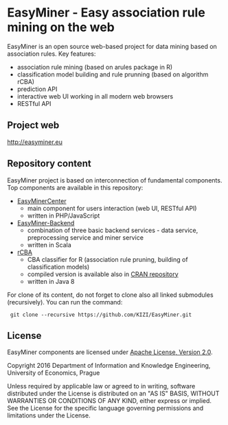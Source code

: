 # EasyMiner - Easy association rule mining on the web

EasyMiner is an open source web-based project for data mining based on association rules.
Key features:
- association rule mining (based on arules package in R)
- classification model building and rule prunning (based on algorithm rCBA)
- prediction API
- interactive web UI working in all modern web browsers
- RESTful API

## Project web
http://easyminer.eu

## Repository content
EasyMiner project is based on interconnection of fundamental components. Top components are available in this repository:
- [EasyMinerCenter](./EasyMinerCenter)
  - main component for users interaction (web UI, RESTful API)
  - written in PHP/JavaScript 
- [EasyMiner-Backend](./EasyMiner-Backend)
  - combination of three basic backend services - data service, preprocessing service and miner service
  - written in Scala
- [rCBA](./rCBA)
  - CBA classifier for R (association rule pruning, building of classification models)
  - compiled version is available also in [CRAN repository](https://cran.r-project.org/web/packages/rCBA/index.html)
  - written in Java 8

For clone of its content, do not forget to clone also all linked submodules (recursively). You can run the command:
```git
 git clone --recursive https://github.com/KIZI/EasyMiner.git 
```

## License
EasyMiner components are licensed under [Apache License, Version 2.0](http://www.apache.org/licenses/LICENSE-2.0). 

Copyright 2016 Department of Information and Knowledge Engineering, University of Economics, Prague

Unless required by applicable law or agreed to in writing, software
distributed under the License is distributed on an "AS IS" BASIS,
WITHOUT WARRANTIES OR CONDITIONS OF ANY KIND, either express or implied.
See the License for the specific language governing permissions and
limitations under the License.